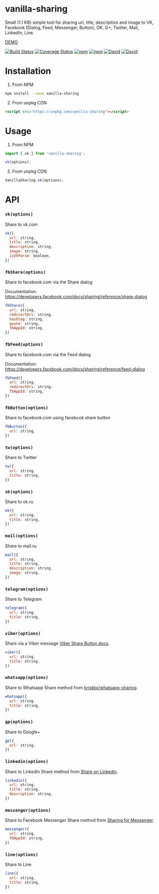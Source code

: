 # vanilla-sharing

Small (1.1 KB) simple tool for sharing url, title, description and image to VK, Facebook (Dialog, Feed, Messenger, Button), OK, G+, Twitter, Mail, LinkedIn, Line.

[DEMO](https://avdeev.github.io/vanilla-sharing/demo)

[![Build Status](https://travis-ci.org/avdeev/vanilla-sharing.svg?branch=master)](https://travis-ci.org/avdeev/vanilla-sharing)
[![Coverage Status](https://coveralls.io/repos/github/avdeev/vanilla-sharing/badge.svg?branch=master)](https://coveralls.io/github/avdeev/vanilla-sharing?branch=master)
[![npm](https://img.shields.io/npm/v/vanilla-sharing.svg)](https://www.npmjs.com/package/vanilla-sharing)
[![npm](https://img.shields.io/npm/dm/vanilla-sharing.svg)](https://www.npmjs.com/package/vanilla-sharing)
[![David](https://david-dm.org/avdeev/vanilla-sharing.svg)](https://david-dm.org/avdeev/vanilla-sharing)
[![David](https://david-dm.org/avdeev/vanilla-sharing/dev-status.svg)](https://david-dm.org/avdeev/vanilla-sharing?type=dev)

# Installation

1. From NPM

```sh
npm install --save vanilla-sharing
```

2. From unpkg CDN

```html
<script src="https://unpkg.com/vanilla-sharing"></script>
```

# Usage

1. From NPM

```js
import { vk } from 'vanilla-sharing';

vk(options);
```

2. From unpkg CDN

```js
VanillaSharing.vk(options);
```

# API

### `vk(options)`

Share to vk.com

```js
vk({
  url: string,
  title: string,
  description: string,
  image: string,
  isVkParse: boolean,
})
```

### `fbShare(options)`

Share to facebook.com via the Share dialog

Documentation: https://developers.facebook.com/docs/sharing/reference/share-dialog

```js
fbShare({
  url: string,
  redirectUri: string,
  hashtag: string,
  quote: string,
  fbAppId: string,
})
```
### `fbFeed(options)`

Share to facebook.com via the Feed dialog

Documentation: https://developers.facebook.com/docs/sharing/reference/feed-dialog

```js
fbFeed({
  url: string,
  redirectUri: string,
  fbAppId: string,
})
```

### `fbButton(options)`

Share to facebook.com using facebook share button

```js
fbButton({
  url: string,
})
```

### `tw(options)`

Share to Twitter

```js
tw({
  url: string,
  title: string,
})
```

### `ok(options)`

Share to ok.ru

```js
ok({
  url: string,
  title: string,
})
```

### `mail(options)`

Share to mail.ru

```js
mail({
  url: string,
  title: string,
  description: string,
  image: string,
})
```

### `telegram(options)`

Share to Telegram

```js
telegram({
  url: string,
  title: string,
})
```

### `viber(options)`

Share via a Viber message
[Viber Share Button docs](https://developers.viber.com/docs/tools/share-button/).

```js
viber({
  url: string,
  title: string,
})
```

### `whatsapp(options)`

Share to Whatsapp
Share method from [kriskbx/whatsapp-sharing](https://github.com/kriskbx/whatsapp-sharing).

```js
whatsapp({
  url: string,
  title: string,
})
```

### `gp(options)`

Share to Google+

```js
gp({
  url: string,
})
```

### `linkedin(options)`

Share to LinkedIn
Share method from [Share on LinkedIn](https://developer.linkedin.com/docs/share-on-linkedin#).

```js
linkedin({
  url: string,
  title: string,
  description: string,
})
```

### `messenger(options)`

Share to Facebook Messenger
Share method from [Sharing for Messenger](https://developers.facebook.com/docs/sharing/messenger).

```js
messenger({
  url: string,
  fbAppId: string,
})
```

### `line(options)`

Share to Line

```js
line({
  url: string,
  title: string,
})
```
